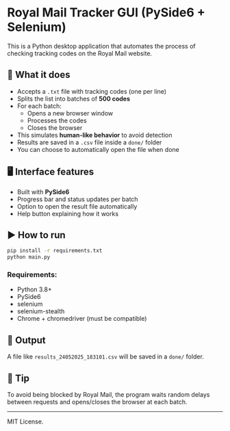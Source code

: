 # Royal Mail Tracker GUI (PySide6 + Selenium)

This is a Python desktop application that automates the process of checking tracking codes on the Royal Mail website.

## 🔧 What it does

- Accepts a `.txt` file with tracking codes (one per line)
- Splits the list into batches of **500 codes**
- For each batch:
  - Opens a new browser window
  - Processes the codes
  - Closes the browser
- This simulates **human-like behavior** to avoid detection
- Results are saved in a `.csv` file inside a `done/` folder
- You can choose to automatically open the file when done

## 🖥️ Interface features

- Built with **PySide6**
- Progress bar and status updates per batch
- Option to open the result file automatically
- Help button explaining how it works

## ▶️ How to run

```bash
pip install -r requirements.txt
python main.py
```

### Requirements:
- Python 3.8+
- PySide6
- selenium
- selenium-stealth
- Chrome + chromedriver (must be compatible)

## 📁 Output

A file like `results_24052025_183101.csv` will be saved in a `done/` folder.

## 🧠 Tip

To avoid being blocked by Royal Mail, the program waits random delays between requests and opens/closes the browser at each batch.

---

MIT License.
